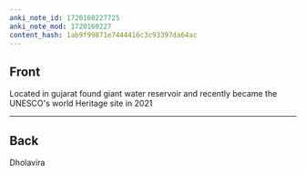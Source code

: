 ```yaml
---
anki_note_id: 1720160227725
anki_note_mod: 1720160227
content_hash: 1ab9f99871e7444416c3c93397da64ac
---
```


## Front

Located in gujarat found giant water reservoir and recently became the UNESCO's world Heritage site in 2021

<hr/>

## Back

Dholavira